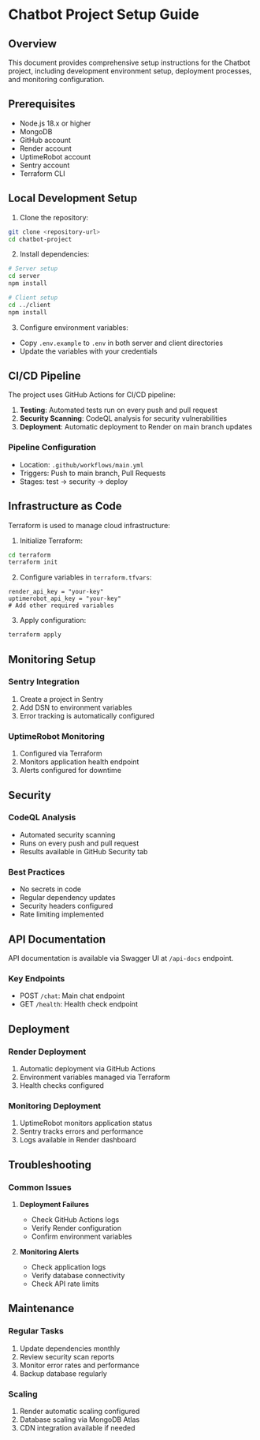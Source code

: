 # Chatbot Project Setup Guide

## Overview
This document provides comprehensive setup instructions for the Chatbot project, including development environment setup, deployment processes, and monitoring configuration.

## Prerequisites
- Node.js 18.x or higher
- MongoDB
- GitHub account
- Render account
- UptimeRobot account
- Sentry account
- Terraform CLI

## Local Development Setup

1. Clone the repository:
```bash
git clone <repository-url>
cd chatbot-project
```

2. Install dependencies:
```bash
# Server setup
cd server
npm install

# Client setup
cd ../client
npm install
```

3. Configure environment variables:
- Copy `.env.example` to `.env` in both server and client directories
- Update the variables with your credentials

## CI/CD Pipeline

The project uses GitHub Actions for CI/CD pipeline:

1. **Testing**: Automated tests run on every push and pull request
2. **Security Scanning**: CodeQL analysis for security vulnerabilities
3. **Deployment**: Automatic deployment to Render on main branch updates

### Pipeline Configuration
- Location: `.github/workflows/main.yml`
- Triggers: Push to main branch, Pull Requests
- Stages: test → security → deploy

## Infrastructure as Code

Terraform is used to manage cloud infrastructure:

1. Initialize Terraform:
```bash
cd terraform
terraform init
```

2. Configure variables in `terraform.tfvars`:
```hcl
render_api_key = "your-key"
uptimerobot_api_key = "your-key"
# Add other required variables
```

3. Apply configuration:
```bash
terraform apply
```

## Monitoring Setup

### Sentry Integration
1. Create a project in Sentry
2. Add DSN to environment variables
3. Error tracking is automatically configured

### UptimeRobot Monitoring
1. Configured via Terraform
2. Monitors application health endpoint
3. Alerts configured for downtime

## Security

### CodeQL Analysis
- Automated security scanning
- Runs on every push and pull request
- Results available in GitHub Security tab

### Best Practices
- No secrets in code
- Regular dependency updates
- Security headers configured
- Rate limiting implemented

## API Documentation

API documentation is available via Swagger UI at `/api-docs` endpoint.

### Key Endpoints
- POST `/chat`: Main chat endpoint
- GET `/health`: Health check endpoint

## Deployment

### Render Deployment
1. Automatic deployment via GitHub Actions
2. Environment variables managed via Terraform
3. Health checks configured

### Monitoring Deployment
1. UptimeRobot monitors application status
2. Sentry tracks errors and performance
3. Logs available in Render dashboard

## Troubleshooting

### Common Issues
1. **Deployment Failures**
   - Check GitHub Actions logs
   - Verify Render configuration
   - Confirm environment variables

2. **Monitoring Alerts**
   - Check application logs
   - Verify database connectivity
   - Check API rate limits

## Maintenance

### Regular Tasks
1. Update dependencies monthly
2. Review security scan reports
3. Monitor error rates and performance
4. Backup database regularly

### Scaling
1. Render automatic scaling configured
2. Database scaling via MongoDB Atlas
3. CDN integration available if needed